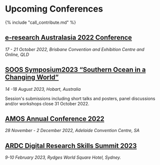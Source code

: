 # Upcoming Conferences

{% include "call_contribute.md" %}

## [e-research Australasia 2022 Conference](https://conference.eresearch.edu.au)

*17 - 21 October 2022, Brisbane Convention and Exhibition Centre and Online, QLD*

## [SOOS Symposium2023 “Southern Ocean in a Changing World”](https://soos.aq/soos-symposium-2023)

*14 -18 August 2023, Hobart, Australia*

Session's submissions including short talks and posters, panel discussions and/or workshops close 31 October 2022.

## [AMOS Annual Conference 2022](https://www.amos2022.org.au)

*28 November - 2 December 2022, Adelaide Convention Centre, SA*

## [ARDC Digital Research Skills Summit 2023](https://ardc.edu.au/events/ardc-digital-research-skills-summit-2022)

*9-10 February 2023, Rydges World Square Hotel, Sydney.*

